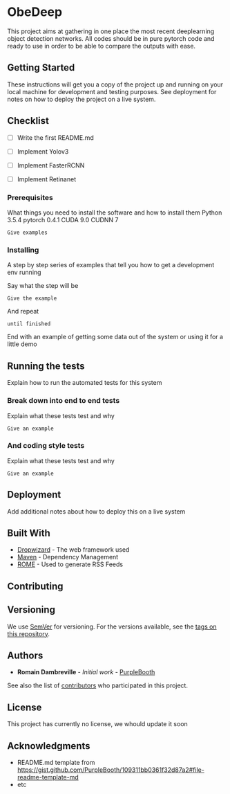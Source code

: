 # ObeDeep

This project aims at gathering in one place the most recent deeplearning object detection networks.
All codes should be in pure pytorch code and ready to use in order to be able to compare the outputs with ease.

## Getting Started

These instructions will get you a copy of the project up and running on your local machine for development and testing purposes. See deployment for notes on how to deploy the project on a live system.

## Checklist
- [ ] Write the first README.md
- [ ] Implement Yolov3
- [ ] Implement FasterRCNN
- [ ] Implement Retinanet


### Prerequisites

What things you need to install the software and how to install them
Python 3.5.4
pytorch 0.4.1
CUDA 9.0
CUDNN 7

```
Give examples
```

### Installing

A step by step series of examples that tell you how to get a development env running

Say what the step will be

```
Give the example
```

And repeat

```
until finished
```

End with an example of getting some data out of the system or using it for a little demo

## Running the tests

Explain how to run the automated tests for this system

### Break down into end to end tests

Explain what these tests test and why

```
Give an example
```

### And coding style tests

Explain what these tests test and why

```
Give an example
```

## Deployment

Add additional notes about how to deploy this on a live system

## Built With

* [Dropwizard](http://www.dropwizard.io/1.0.2/docs/) - The web framework used
* [Maven](https://maven.apache.org/) - Dependency Management
* [ROME](https://rometools.github.io/rome/) - Used to generate RSS Feeds

## Contributing

## Versioning

We use [SemVer](http://semver.org/) for versioning. For the versions available, see the [tags on this repository](https://github.com/your/project/tags). 

## Authors

* **Romain Dambreville** - *Initial work* - [PurpleBooth](https://github.com/PurpleBooth)

See also the list of [contributors](https://github.com/your/project/contributors) who participated in this project.

## License

This project has currently no license, we whould update it soon

## Acknowledgments

* README.md template from https://gist.github.com/PurpleBooth/109311bb0361f32d87a2#file-readme-template-md
* etc

